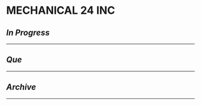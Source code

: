 # MECHANICAL 24 INC

## *In Progress*

--------------------

## *Que*

-----------------------------------
## *Archive*

-----------------------------------

